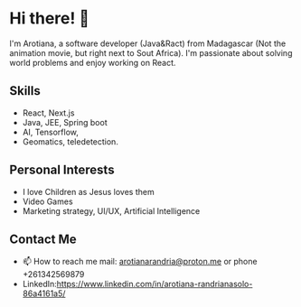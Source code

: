 
# Hi there! 👋

I'm Arotiana, a software developer (Java&Ract) from Madagascar (Not the  animation movie, but  right next to Sout Africa). I'm passionate about solving world problems and enjoy working on React. 

## Skills

- React, Next.js
- Java, JEE, Spring boot
- AI, Tensorflow,
- Geomatics, teledetection.

## Personal Interests

- I love Children as Jesus loves them
- Video Games
- Marketing strategy, UI/UX, Artificial Intelligence

## Contact Me

- 📫 How to reach me  mail: arotianarandria@proton.me  or phone +261342569879 
- LinkedIn:https://www.linkedin.com/in/arotiana-randrianasolo-86a4161a5/

<!---
Arotiana137-51/Arotiana137-51 is a ✨ special ✨ repository because its `README.md` (this file) appears on your GitHub profile.
You can click the Preview link to take a look at your changes.
--->
